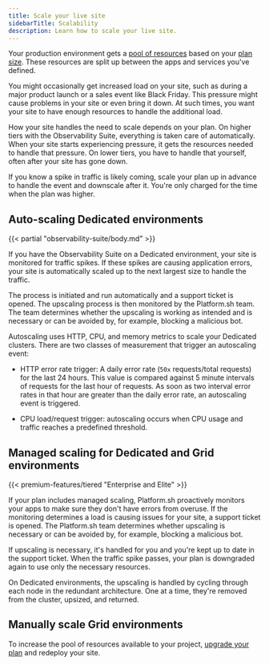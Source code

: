 ```yaml
---
title: Scale your live site
sidebarTitle: Scalability
description: Learn how to scale your live site.
---
```


Your production environment gets a [pool of resources](../create-apps/app-reference.md#sizes)
based on your [plan size](../administration/pricing/_index.md).
These resources are split up between the apps and services you've defined.

You might occasionally get increased load on your site,
such as during a major product launch or a sales event like Black Friday.
This pressure might cause problems in your site or even bring it down.
At such times, you want your site to have enough resources to handle the additional load.

How your site handles the need to scale depends on your plan.
On higher tiers with the Observability Suite,
everything is taken care of automatically.
When your site starts experiencing pressure,
it gets the resources needed to handle that pressure.
On lower tiers, you have to handle that yourself, often after your site has gone down.

If you know a spike in traffic is likely coming,
scale your plan up in advance to handle the event and downscale after it.
You're only charged for the time when the plan was higher.

## Auto-scaling Dedicated environments

{{< partial "observability-suite/body.md" >}}

If you have the Observability Suite on a Dedicated environment,
your site is monitored for traffic spikes.
If these spikes are causing application errors,
your site is automatically scaled up to the next largest size to handle the traffic.

The process is initiated and run automatically and a support ticket is opened.
The upscaling process is then monitored by the Platform.sh team.
The team determines whether the upscaling is working as intended and is necessary
or can be avoided by, for example, blocking a malicious bot.

Autoscaling uses HTTP, CPU, and memory metrics to scale your Dedicated clusters.
There are two classes of measurement that trigger an autoscaling event:

- HTTP error rate trigger: A daily error rate (`50x` requests/total requests) for the last 24 hours.
  This value is compared against 5 minute intervals of requests for the last hour of requests.
  As soon as two interval error rates in that hour are greater than the daily error rate,
  an autoscaling event is triggered.

- CPU load/request trigger: autoscaling occurs when CPU usage and traffic reaches a predefined threshold.

## Managed scaling for Dedicated and Grid environments

{{< premium-features/tiered "Enterprise and Elite" >}}

If your plan includes managed scaling,
Platform.sh proactively monitors your apps to make sure they don't have errors from overuse.
If the monitoring determines a load is causing issues for your site,
a support ticket is opened.
The Platform.sh team determines whether upscaling is necessary
or can be avoided by, for example, blocking a malicious bot.

If upscaling is necessary, it's handled for you and you're kept up to date in the support ticket.
When the traffic spike passes, your plan is downgraded again to use only the necessary resources.

On Dedicated environments, the upscaling is handled by cycling through each node in the redundant architecture.
One at a time, they're removed from the cluster, upsized, and returned.

## Manually scale Grid environments

To increase the pool of resources available to your project,
[upgrade your plan](../administration/pricing/_index.md#switch-plans) and redeploy your site.

